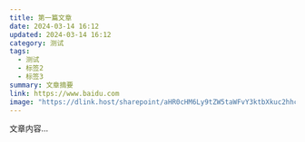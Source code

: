 ```yaml
---
title: 第一篇文章
date: 2024-03-14 16:12
updated: 2024-03-14 16:12
category: 测试
tags:
  - 测试
  - 标签2
  - 标签3
summary: 文章摘要
link: https://www.baidu.com
image: "https://dlink.host/sharepoint/aHR0cHM6Ly9tZW5taWFvY3ktbXkuc2hhcmVwb2ludC5jb20vOnU6L2cvcGVyc29uYWwveGlhb3F2YW5fMzY1X21lbmdhY2dfY29tL0VVcVptdUVQeWVWRmxTaVVWWG9hZ000QlN5Z0l2T1hpZ09yWkRpN3IweWkwTUE.webp"
---
```


文章内容...
